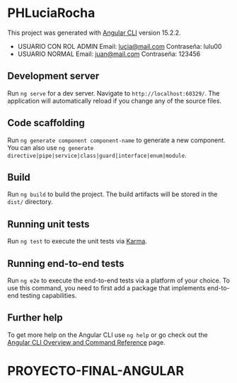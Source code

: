 # PHLuciaRocha

This project was generated with [Angular CLI](https://github.com/angular/angular-cli) version 15.2.2.

- USUARIO CON ROL ADMIN
    Email: lucia@mail.com
    Contraseña: lulu00
- USUARIO NORMAL
    Email: juan@mail.com
    Contraseña: 123456

## Development server

Run `ng serve` for a dev server. Navigate to `http://localhost:60329/`. The application will automatically reload if you change any of the source files.

## Code scaffolding

Run `ng generate component component-name` to generate a new component. You can also use `ng generate directive|pipe|service|class|guard|interface|enum|module`.

## Build

Run `ng build` to build the project. The build artifacts will be stored in the `dist/` directory.

## Running unit tests

Run `ng test` to execute the unit tests via [Karma](https://karma-runner.github.io).

## Running end-to-end tests

Run `ng e2e` to execute the end-to-end tests via a platform of your choice. To use this command, you need to first add a package that implements end-to-end testing capabilities.

## Further help

To get more help on the Angular CLI use `ng help` or go check out the [Angular CLI Overview and Command Reference](https://angular.io/cli) page.
# PROYECTO-FINAL-ANGULAR
